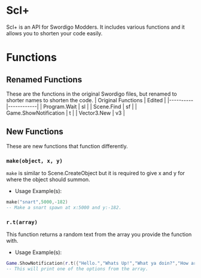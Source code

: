 # Scl+
Scl+ is an API for Swordigo Modders. It includes various functions and it allows you to shorten your code easily.

# Functions
## Renamed Functions
These are the functions in the original Swordigo files, but renamed to shorter names to shorten the code.
| Original Functions | Edited |
|----------|------------|
| Program.Wait | sl |
| Scene.Find | sf |
| Game.ShowNotification | t |
| Vector3.New | v3 |

## New Functions
These are new functions that function differently.
### `make(object, x, y)`
`make` is similar to Scene.CreateObject but it is required to give x and y for where the object should summon.
- Usage Example(s):
```lua
make("snart",5000,-182)
-- Make a snart spawn at x:5000 and y:-182.
```

### `r.t(array)`
This function returns a random text from the array you provide the function with.
- Usage Example(s):
```lua
Game.ShowNotification(r.t({"Hello.","Whats Up!","What ya doin?","How are you doing today?"})
-- This will print one of the options from the array.
```
